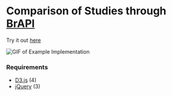 # Comparison of Studies through [BrAPI](https://github.com/plantbreeding/API)
Try it out [here](https://solgenomics.github.io/BrAPI-Study-Comparison/example)

![GIF of Example Implementation](example.gif)

### Requirements
- [D3.js](https://github.com/d3/d3) (4)
- [jQuery](https://github.com/jquery/jquery) (3)
